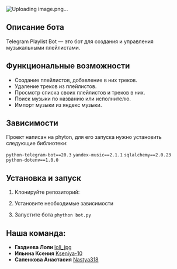 ![Uploading image.png…]()

## Описание бота
Telegram Playlist Bot — это бот для создания и управления музыкальными плейлистами.
## Функциональные возможности
- Создание плейлистов, добавление в них треков.
- Удаление треков из плейлистов.
- Просмотр списка своих плейлистов и треков в них.
- Поиск музыки по названию или исполнителю.
- Импорт музыки из яндекс музыки.

## Зависимости
Проект написан на phyton, для его запуска нужно установить следующие библиотеки:

```python-telegram-bot==20.3```
```yandex-music==2.1.1```
```sqlalchemy==2.0.23```
```python-dotenv==1.0.0```
## Установка и запуск
1. Клонируйте репозиторий:
   
2. Установите необходимые зависимости
3. Запустите бота
   ```phython bot.py```

## Наша команда:
- **Газдиева Лоли** [loli_jpg](https://github.com/loli-jpg)
- **Ильина Ксения** [Kseniya-10](https://github.com/Kseniya-10)
- **Сапенкова Анастасия** [Nastya318](https://github.com/Nastya318)
